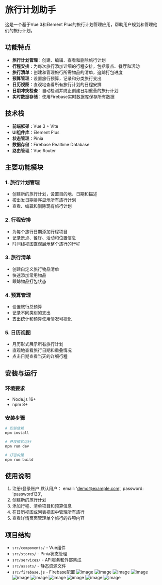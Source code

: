 # 旅行计划助手

这是一个基于Vue 3和Element Plus的旅行计划管理应用，帮助用户规划和管理他们的旅行计划。

## 功能特点

- **旅行计划管理**：创建、编辑、查看和删除旅行计划
- **行程安排**：为每次旅行添加详细的行程安排，包括景点、餐厅和活动
- **旅行清单**：创建和管理旅行所需物品的清单，追踪打包进度
- **预算管理**：设置旅行预算，记录和分类旅行支出
- **日历视图**：直观地查看所有旅行计划的日程安排
- **日期冲突检查**：自动检测并防止创建日期重叠的旅行计划
- **实时数据存储**：使用Firebase实时数据库保存所有数据

## 技术栈

- **前端框架**：Vue 3 + Vite
- **UI组件库**：Element Plus
- **状态管理**：Pinia
- **数据存储**：Firebase Realtime Database
- **路由管理**：Vue Router

## 主要功能模块

### 1. 旅行计划管理
- 创建新的旅行计划，设置目的地、日期和描述
- 按出发日期排序显示所有旅行计划
- 查看、编辑和删除现有旅行计划

### 2. 行程安排
- 为每个旅行日期添加行程项目
- 记录景点、餐厅、活动和位置信息
- 时间线视图直观展示整个旅行的行程

### 3. 旅行清单
- 创建自定义旅行物品清单
- 快速添加常用物品
- 跟踪物品打包状态

### 4. 预算管理
- 设置旅行总预算
- 记录不同类别的支出
- 支出统计和预算使用情况可视化

### 5. 日历视图
- 月历形式展示所有旅行计划
- 直观地查看旅行日期和重叠情况
- 点击日期查看当天的详细行程

## 安装与运行

### 环境要求
- Node.js 16+
- npm 8+

### 安装步骤

```sh
# 安装依赖
npm install

# 开发模式运行
npm run dev

# 打包构建
npm run build
```

## 使用说明

1. 注册/登录账户
  默认用户：
    email: 'demo@example.com',
    password: 'password123',
3. 创建新的旅行计划
4. 添加行程、清单项目和预算信息
5. 在日历视图或列表视图中管理所有旅行
6. 查看详情页面管理单个旅行的各项内容

## 项目结构

- `src/components/` - Vue组件
- `src/stores/` - Pinia状态管理
- `src/services/` - API服务和外部集成
- `src/assets/` - 静态资源文件
- `src/firebase.js` - Firebase配置
![image](https://github.com/user-attachments/assets/7d9d849e-9f55-4584-9127-0c11876674e2)
![image](https://github.com/user-attachments/assets/afc2ee26-ce77-4987-9fc9-5318bb50d0ce)
![image](https://github.com/user-attachments/assets/c8309bbe-7afc-402e-b9b2-72670538995f)
![image](https://github.com/user-attachments/assets/a074d3a3-51c7-4cbb-8679-e46050cfaf30)
![image](https://github.com/user-attachments/assets/928a1aa0-fa71-4b25-8f9b-a399691ce789)
![image](https://github.com/user-attachments/assets/870e3c58-05a5-4b16-bacf-1d5c0f26a3f4)
![image](https://github.com/user-attachments/assets/c0ac9536-9cf5-46e2-938e-e5d3a7f624a5)
![image](https://github.com/user-attachments/assets/ae757f33-ef25-4379-9000-69a3802d014d)
![image](https://github.com/user-attachments/assets/6e8a38f1-5b44-473d-addf-0ae235abaf2d)
![image](https://github.com/user-attachments/assets/73d0dd63-d26a-4c26-a9fc-67748dd9474a)






